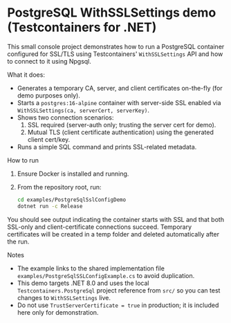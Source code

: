 # PostgreSQL WithSSLSettings demo (Testcontainers for .NET)

This small console project demonstrates how to run a PostgreSQL container configured for SSL/TLS using Testcontainers' `WithSSLSettings` API and how to connect to it using Npgsql.

What it does:
- Generates a temporary CA, server, and client certificates on-the-fly (for demo purposes only).
- Starts a `postgres:16-alpine` container with server-side SSL enabled via `WithSSLSettings(ca, serverCert, serverKey)`.
- Shows two connection scenarios:
  1) SSL required (server-auth only; trusting the server cert for demo).
  2) Mutual TLS (client certificate authentication) using the generated client cert/key.
- Runs a simple SQL command and prints SSL-related metadata.

How to run
1. Ensure Docker is installed and running.
2. From the repository root, run:

   ```bash
   cd examples/PostgreSqlSslConfigDemo
   dotnet run -c Release
   ```

You should see output indicating the container starts with SSL and that both SSL-only and client-certificate connections succeed. Temporary certificates will be created in a temp folder and deleted automatically after the run.

Notes
- The example links to the shared implementation file `examples/PostgreSqlSSLConfigExample.cs` to avoid duplication.
- This demo targets .NET 8.0 and uses the local `Testcontainers.PostgreSql` project reference from `src/` so you can test changes to `WithSSLSettings` live.
- Do not use `TrustServerCertificate = true` in production; it is included here only for demonstration.
